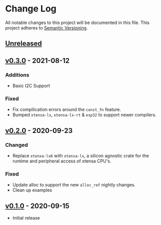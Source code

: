 # Change Log

All notable changes to this project will be documented in this file.
This project adheres to [Semantic Versioning](http://semver.org/).

## [Unreleased]

## [v0.3.0] - 2021-08-12

### Additions
  - Basic I2C Support

### Fixed
  - Fix compilication errors around the `const_fn` feature.
  - Bumped `xtensa-lx`, `xtensa-lx-rt` & `esp32` to support newer compilers.

## [v0.2.0] - 2020-09-23

### Changed
  - Replace `xtenxa-lx6` with `xtensa-lx`, a silicon agnostic crate for the runtime and peripheral access of xtensa CPU's.

### Fixed
  - Update alloc to support the new `alloc_ref` nightly changes.
  - Clean up examples

## [v0.1.0] - 2020-09-15

- Initial release

[Unreleased]: https://github.com/esp-rs/esp32-hal/compare/v0.3.0...HEAD
[v0.3.0]: https://github.com/esp-rs/esp32-hal/compare/v0.2.0...v0.3.0
[v0.2.0]: https://github.com/esp-rs/esp32-hal/compare/v0.1.0...v0.2.0
[v0.1.0]: https://github.com/esp-rs/esp32-hal/tree/v0.1.0
